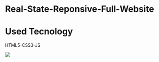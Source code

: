 # Real-State-Reponsive-Full-Website

<h1>Used Tecnology</h1>
<p>HTML5-CSS3-JS</p>
<img src="./img/video1.gif"></img>

